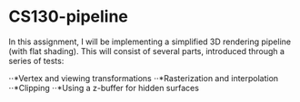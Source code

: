 # CS130-pipeline

In this assignment, I will be implementing a simplified 3D rendering pipeline (with flat shading). This will consist of several parts, introduced through a series of tests:

  ⋅⋅*Vertex and viewing transformations
  ⋅⋅*Rasterization and interpolation
  ⋅⋅*Clipping
  ⋅⋅*Using a z-buffer for hidden surfaces
